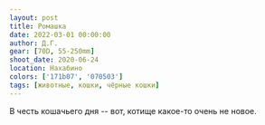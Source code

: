 ```yaml
---
layout: post
title: Ромашка
date: 2022-03-01 00:00:00
author: Д.Г.
gear: [70D, 55-250mm]
shoot_date: 2020-06-24
location: Нахабино
colors: ['171b07', '070503']
tags: [животные, кошки, чёрные кошки]
---
```

В честь кошачьего дня -- вот, котище какое-то очень не новое.
